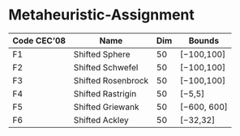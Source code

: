 # Metaheuristic-Assignment

| Code CEC’08 | Name | Dim | Bounds |
| --- | --- | --- | --- |
| F1 | Shifted Sphere | 50 | [−100,100] |
| F2 | Shifted Schwefel | 50 | [−100,100] |
| F3 | Shifted Rosenbrock | 50 | [−100,100] |
| F4 | Shifted Rastrigin | 50 | [−5,5] |
| F5 | Shifted Griewank | 50 | [−600, 600] |
| F6 | Shifted Ackley | 50 | [−32,32] |


